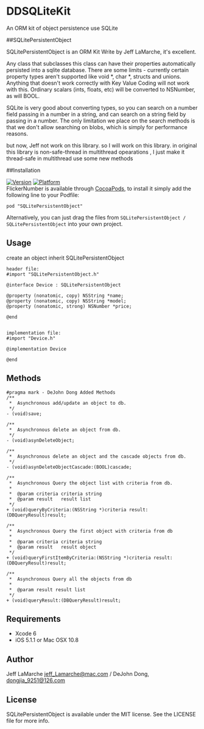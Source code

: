# DDSQLiteKit
An ORM kit of object persistence use SQLite

##SQLitePersistentObject

SQLitePersistentObject is an ORM Kit Write by Jeff LaMarche, it's excellent.

Any class that subclasses this class can have their properties automatically persisted into a sqlite database. There are some limits - currently certain property types aren't supported like void *, char *, structs and unions. Anything that doesn't work correctly with Key Value Coding will not work with this. Ordinary scalars (ints, floats, etc) will be converted to NSNumber, as will BOOL.
 
 SQLite is very good about converting types, so you can search on a number field passing in a number in a string, and can search on a string field by passing in a number. The only limitation we place on the search methods is that we don't allow searching on blobs, which is simply for performance reasons. 
 
but now, Jeff not work on this library. so I will work on this library.
in original this library is non-safe-thread in multithread opearations , I just make it thread-safe in multithread use some new methods

##Installation

[![Version](http://cocoapod-badges.herokuapp.com/v/SQLitePersistentObject/badge.png)](http://cocoadocs.org/docsets/SQLitePersistentObject/) [![Platform](http://cocoapod-badges.herokuapp.com/p/SQLitePersistentObject/badge.png)](http://cocoadocs.org/docsets/SQLitePersistentObject/)   
FlickerNumber is available through [CocoaPods](http://cocoapods.org), to install
it simply add the following line to your Podfile:

    pod "SQLitePersistentObject"
Alternatively, you can just drag the files from `SQLitePersistentObject / SQLitePersistentObject` into your own project. 

## Usage

create an object inherit SQLitePersistentObject
```
header file:
#import "SQLitePersistentObject.h"

@interface Device : SQLitePersistentObject

@property (nonatomic, copy) NSString *name;
@property (nonatomic, copy) NSString *model;
@property (nonatomic, strong) NSNumber *price;

@end


implementation file:
#import "Device.h"

@implementation Device

@end

```

## Methods
```
#pragma mark - DeJohn Dong Added Methods
/**
 *  Asynchronous add/update an object to db.
 */
- (void)save;

/**
 *  Asynchronous delete an object from db.
 */
- (void)asynDeleteObject;

/**
 *  Asynchronous delete an object and the cascade objects from db.
 */
- (void)asynDeleteObjectCascade:(BOOL)cascade;

/**
 *  Asynchronous Query the object list with criteria from db.
 *
 *  @param criteria criteria string
 *  @param result   result list
 */
+ (void)queryByCriteria:(NSString *)criteria result:(DBQueryResult)result;

/**
 *  Asynchronous Query the first object with criteria from db
 *
 *  @param criteria criteria string
 *  @param result   result object
 */
+ (void)queryFirstItemByCriteria:(NSString *)criteria result:(DBQueryResult)result;

/**
 *  Asynchronous Query all the objects from db
 *
 *  @param result result list
 */
+ (void)queryResult:(DBQueryResult)result;
```

## Requirements

- Xcode 6
- iOS 5.1.1 or Mac OSX 10.8

## Author

Jeff LaMarche jeff_Lamarche@mac.com / DeJohn Dong, dongjia_9251@126.com

## License

SQLitePersistentObject is available under the MIT license. See the LICENSE file for more info.
